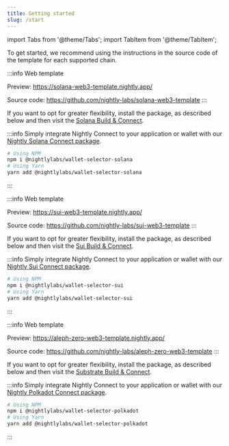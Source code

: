 ```yaml
---
title: Getting started
slug: /start
---
```


import Tabs from '@theme/Tabs';
import TabItem from '@theme/TabItem';

To get started, we recommend using the instructions in the source code of the template for each supported chain.

<Tabs>
<TabItem value="Solana" label="Solana">

:::info
Web template

Preview: https://solana-web3-template.nightly.app/

Source code: https://github.com/nightly-labs/solana-web3-template
:::

If you want to opt for greater flexibility, install the package, as described below and then visit the [Solana Build & Connect](./solana/connect.md).

:::info
Simply integrate Nightly Connect to your application or wallet with our [Nightly Solana Connect package](https://www.npmjs.com/package/@nightlylabs/wallet-selector-solana).

```bash
# Using NPM
npm i @nightlylabs/wallet-selector-solana
# Using Yarn
yarn add @nightlylabs/wallet-selector-solana
```

:::

</TabItem>

<TabItem value="Sui" label="Sui">

:::info
Web template

Preview: https://sui-web3-template.nightly.app/

Source code: https://github.com/nightly-labs/sui-web3-template
:::

If you want to opt for greater flexibility, install the package, as described below and then visit the [Sui Build & Connect](./sui/sui/connect).

:::info
Simply integrate Nightly Connect to your application or wallet with our [Nightly Sui Connect package](https://www.npmjs.com/package/@nightlylabs/wallet-selector-sui).

```bash
# Using NPM
npm i @nightlylabs/wallet-selector-sui
# Using Yarn
yarn add @nightlylabs/wallet-selector-sui
```

:::

</TabItem>

<TabItem value="Substrate" label="Substrate">

:::info
Web template

Preview: https://aleph-zero-web3-template.nightly.app/

Source code: https://github.com/nightly-labs/aleph-zero-web3-template
:::

If you want to opt for greater flexibility, install the package, as described below and then visit the [Substrate Build & Connect](./substrate/substrate/connect).

:::info
Simply integrate Nightly Connect to your application or wallet with our [Nightly Polkadot Connect package](https://www.npmjs.com/package/@nightlylabs/wallet-selector-polkadot).

```bash
# Using NPM
npm i @nightlylabs/wallet-selector-polkadot
# Using Yarn
yarn add @nightlylabs/wallet-selector-polkadot
```

:::

</TabItem>

</Tabs>
